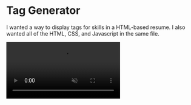 # Tag Generator

I wanted a way to display tags for skills in a HTML-based resume. I also wanted all of the HTML, CSS, and Javascript in the same file.

<video autoplay muted loop playsinline src="https://github.com/user-attachments/assets/6dfa05f6-fd5f-4d84-a24b-479832e82abe" type="video/mp4" />

https://github.com/user-attachments/assets/6dfa05f6-fd5f-4d84-a24b-479832e82abe

In this initial version I wanted to stay away from using loops within loops to separate out the text from the delimiters.

The idea I started with in this revision was to find the indices of the delimiters and then only take the strings between those points. This was simple enough, but I wanted to account for the possibility of the delimiters being more than 1 character, so I adjusted the logic slightly to mark the indices of the start and end of strings without delimiters.

With multiple delimiter types allowed, we still need to loop through this process for each delimiter, then combine the indices.

Because the method requires 2 indices - start and end of the string - an even number of delimiters can cause an issue with the combining process. To get around this, the current solution removes the first and last indices from the combined array if the delimiter list is an even number.

In the next iteration I will use a recursive approach when stepping through the delimiters.

While the idea was to have everything in one file, so it could be portable, for the sake of exploring this functionality I will break up the JS into separate files.
